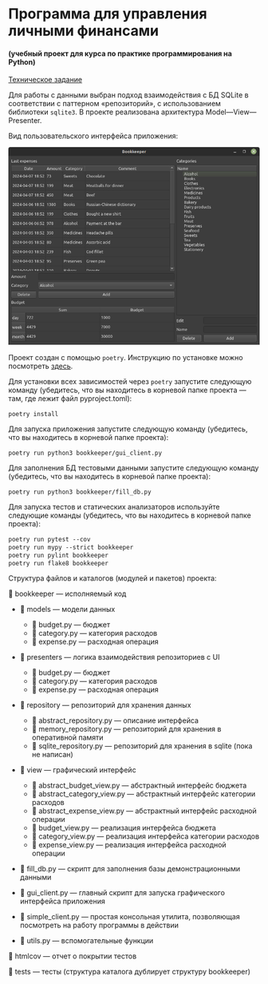 # Программа для управления личными финансами
#### (учебный проект для курса по практике программирования на Python)

[Техническое задание](specification.md)


Для работы с данными выбран подход взаимодействия с БД SQLite в соответствии с паттерном «репозиторий», с использованием библиотеки `sqlite3`. В проекте реализована архитектура Model—View—Presenter.

Вид пользовательского интерфейса приложения:

![](screenshot.png)

Проект создан с помощью `poetry`. Инструкцию по установке можно посмотреть [здесь](https://python-poetry.org/docs/).

Для установки всех зависимостей через `poetry` запустите следующую команду (убедитесь, что вы находитесь
в корневой папке проекта — там, где лежит файл pyproject.toml):

```commandline
poetry install
```

Для запуска приложения запустите следующую команду (убедитесь, что вы находитесь
в корневой папке проекта):
```commandline
poetry run python3 bookkeeper/gui_client.py
```

Для заполнения БД тестовыми данными запустите следующую команду (убедитесь, что вы находитесь
в корневой папке проекта):
```commandline
poetry run python3 bookkeeper/fill_db.py
```

Для запуска тестов и статических анализаторов используйте следующие команды (убедитесь, 
что вы находитесь в корневой папке проекта):
```commandline
poetry run pytest --cov
poetry run mypy --strict bookkeeper
poetry run pylint bookkeeper
poetry run flake8 bookkeeper
```

Cтруктура файлов и каталогов (модулей и пакетов) проекта:

📁 bookkeeper — исполняемый код 

- 📁 models — модели данных

    - 📄 budget.py — бюджет
    - 📄 category.py — категория расходов
    - 📄 expense.py — расходная операция
- 📁 presenters — логика взаимодействия репозиториев с UI

    - 📄 budget.py — бюджет
    - 📄 category.py — категория расходов
    - 📄 expense.py — расходная операция
- 📁 repository — репозиторий для хранения данных

    - 📄 abstract_repository.py — описание интерфейса
    - 📄 memory_repository.py — репозиторий для хранения в оперативной памяти
    - 📄 sqlite_repository.py — репозиторий для хранения в sqlite (пока не написан)
- 📁 view — графический интерфейс

    - 📄 abstract_budget_view.py — абстрактный интерфейс бюджета
    - 📄 abstract_category_view.py — абстрактный интерфейс категории расходов
    - 📄 abstract_expense_view.py — абстрактный интерфейс расходной операции
    - 📄 budget_view.py — реализация интерфейса бюджета
    - 📄 category_view.py — реализация интерфейса категории расходов
    - 📄 expense_view.py — реализация интерфейса расходной операции
- 📄 fill_db.py — скрипт для заполнения базы демонстрационными данными
- 📄 gui_client.py — главный скрипт для запуска графического интерфейса приложения
- 📄 simple_client.py — простая консольная утилита, позволяющая посмотреть на работу программы в действии
- 📄 utils.py — вспомогательные функции

📁 htmlcov — отчет о покрытии тестов

📁 tests — тесты (структура каталога дублирует структуру bookkeeper)
